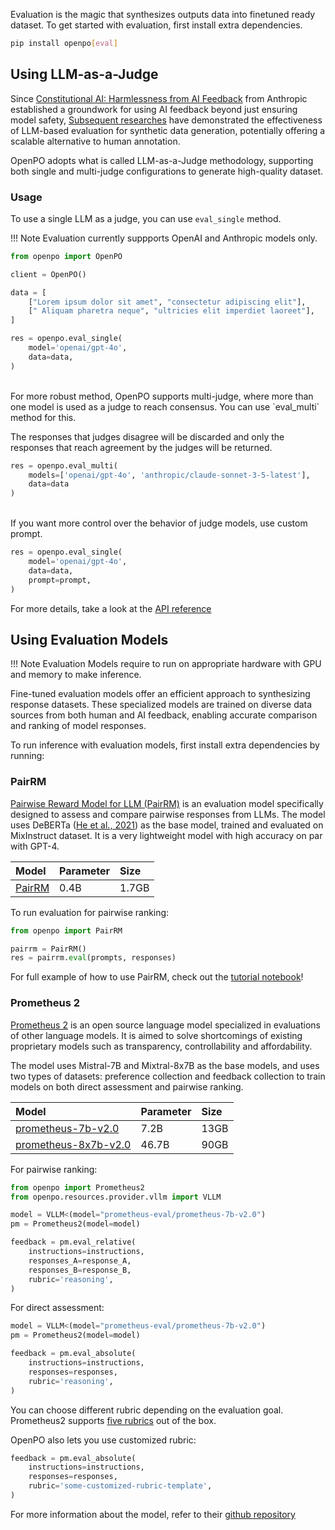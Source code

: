 Evaluation is the magic that synthesizes outputs data into finetuned ready dataset. To get started with evaluation, first install extra dependencies.

```bash
pip install openpo[eval]
```

## Using LLM-as-a-Judge
Since [Constitutional AI: Harmlessness from AI Feedback](https://arxiv.org/abs/2212.08073) from Anthropic established a groundwork for using AI feedback beyond just ensuring model safety, [Subsequent researches](paper.md) have demonstrated the effectiveness of LLM-based evaluation for synthetic data generation, potentially offering a scalable alternative to human annotation.

OpenPO adopts what is called LLM-as-a-Judge methodology, supporting both single and multi-judge configurations to generate high-quality dataset.


### Usage
To use a single LLM as a judge, you can use `eval_single` method.

!!! Note
    Evaluation currently suppports OpenAI and Anthropic models only.

```python
from openpo import OpenPO

client = OpenPO()

data = [
    ["Lorem ipsum dolor sit amet", "consectetur adipiscing elit"],
    [" Aliquam pharetra neque", "ultricies elit imperdiet laoreet"],
]

res = openpo.eval_single(
    model='openai/gpt-4o',
    data=data,
)
```
<br>
For more robust method, OpenPO supports multi-judge, where more than one model is used as a judge to reach consensus. You can use `eval_multi` method for this.

The responses that judges disagree will be discarded and only the responses that reach agreement by the judges will be returned.

```python
res = openpo.eval_multi(
    models=['openai/gpt-4o', 'anthropic/claude-sonnet-3-5-latest'],
    data=data
)
```
<br>
If you want more control over the behavior of judge models, use custom prompt.

```python
res = openpo.eval_single(
    model='openai/gpt-4o',
    data=data,
    prompt=prompt,
)

```

For more details, take a look at the [API reference](api.md)


## Using Evaluation Models
!!! Note
    Evaluation Models require to run on appropriate hardware with GPU and memory to make inference.

Fine-tuned evaluation models offer an efficient approach to synthesizing response datasets. These specialized models are trained on diverse data sources from both human and AI feedback, enabling accurate comparison and ranking of model responses.


To run inference with evaluation models, first install extra dependencies by running:


### PairRM
[Pairwise Reward Model for LLM (PairRM)](https://arxiv.org/abs/2306.02561) is an evaluation model specifically designed to assess and compare pairwise responses from LLMs. The model uses DeBERTa ([He et al., 2021](https://arxiv.org/abs/2006.03654)) as the base model, trained and evaluated on MixInstruct dataset. It is a very lightweight model with high accuracy on par with GPT-4.

| Model | Parameter | Size |
|:--- |:---- |:--- |
| [PairRM](https://huggingface.co/llm-blender/PairRM) | 0.4B | 1.7GB |

To run evaluation for pairwise ranking:

```python
from openpo import PairRM

pairrm = PairRM()
res = pairrm.eval(prompts, responses)
```

For full example of how to use PairRM, check out the [tutorial notebook](notebook.md)!

### Prometheus 2
[Prometheus 2](https://arxiv.org/abs/2405.01535) is an open source language model specialized in evaluations of other language models. It is aimed to solve shortcomings of existing proprietary models such as transparency, controllability and affordability.

The model uses Mistral-7B and Mixtral-8x7B as the base models, and uses two types of datasets: preference collection and feedback collection to train models on both direct assessment and pairwise ranking.

| Model | Parameter | Size  |
| :----------- | :------------- | :------------- |
| [prometheus-7b-v2.0](https://huggingface.co/prometheus-eval/prometheus-7b-v2.0) | 7.2B | 13GB |
| [prometheus-8x7b-v2.0](https://huggingface.co/prometheus-eval/prometheus-8x7b-v2.0) | 46.7B | 90GB|


For pairwise ranking:

```python
from openpo import Prometheus2
from openpo.resources.provider.vllm import VLLM

model = VLLM<(model="prometheus-eval/prometheus-7b-v2.0")
pm = Prometheus2(model=model)

feedback = pm.eval_relative(
    instructions=instructions,
    responses_A=response_A,
    responses_B=response_B,
    rubric='reasoning',
)
```

For direct assessment:

```python
model = VLLM<(model="prometheus-eval/prometheus-7b-v2.0")
pm = Prometheus2(model=model)

feedback = pm.eval_absolute(
    instructions=instructions,
    responses=responses,
    rubric='reasoning',
)
```
You can choose different rubric depending on the evaluation goal. Prometheus2 supports [five rubrics](api.md/#prometheus-2) out of the box.

OpenPO also lets you use customized rubric:

```python
feedback = pm.eval_absolute(
    instructions=instructions,
    responses=responses,
    rubric='some-customized-rubric-template',
)
```


For more information about the model, refer to their [github repository](https://github.com/prometheus-eval/prometheus-eval)









